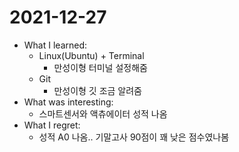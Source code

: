 # 2021-12-27

- What I learned: 
  - Linux(Ubuntu) + Terminal
    - 만성이형 터미널 설정해줌
  - Git
    - 만성이형 깃 조금 알려줌
- What was interesting: 
  - 스마트센서와 액츄에이터 성적 나옴
- What I regret: 
  - 성적 A0 나옴.. 기말고사 90점이 꽤 낮은 점수였나봄